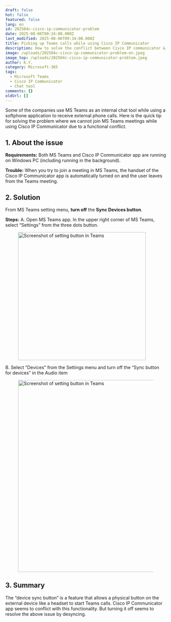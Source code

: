 ```yaml
---
draft: false
hot: false
featured: false
lang: en
id: 202504c-cisco-ip-communicator-problem
date: 2025-08-06T00:34:00.000Z
last_modified: 2025-08-06T09:34:00.000Z
title: Picking up Teams calls while using Cisco IP Communicator
description: How to solve the conflict between Cisco IP communicator & Microsoft Teams
image: /uploads/202504c-cisco-ip-communicator-problem-en.jpeg
image_top: /uploads/202504c-cisco-ip-communicator-problem.jpeg
author: K.Y.
category: Microsoft-365
tags:
  - Microsoft Teams
  - Cisco IP Communicator
  - Chat tool
comments: {}
oldUrl: []
---
```

Some of the companies use MS Teams as an internal chat tool while using a softphone application to receive external phone calls. Here is the quick tip for solving the problem where we cannot join MS Teams meetings while using Cisco IP Communicator due to a functional conflict. 

<!--more-->

## 1. About the issue

**Requirements:** 
Both MS Teams and Cisco IP Communicator app are running on Windows PC (including running in the background). 

**Trouble:** 
When you try to join a meeting in MS Teams, the handset of the Cisco IP Communicator app is automatically turned on and the user leaves from the Teams meeting. 

## 2. Solution 
From MS Teams setting menu, **turn off** the **Sync Devices button**. 

**Steps:** 
A. Open MS Teams app. In the upper right corner of MS Teams, select “Settings” from the three dots button. 
<figure class="flex flex-col justify-start items-left">
  <img alt="Screenshot of setting button in Teams" src="/uploads/202504c-cisco-ip-communicator-problem1.png" width="400px" transform-images="avif webp png jpeg 00@2">
</figure>

B. Select “Devices” from the Settings menu and turn off the “Sync button for devices” in the Audio item 
<figure class="flex flex-col justify-start items-left">
  <img alt="Screenshot of setting button in Teams" src="/uploads/202504c-cisco-ip-communicator-problem2-en.png" width="600px" transform-images="avif webp png jpeg 600@2">
</figure>

## 3. Summary 
The “device sync button” is a feature that allows a physical button on the external device like a headset to start Teams calls. Cisco IP Communicator app seems to conflict with this functionality. But turning it off seems to resolve the above issue by desyncing.

